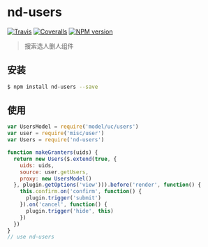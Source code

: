 # nd-users

[![Travis](https://img.shields.io/travis/ndfront/nd-users.svg?style=flat-square)](https://github.com/ndfront/nd-users)
[![Coveralls](https://img.shields.io/coveralls/ndfront/nd-users.svg?style=flat-square)](https://github.com/ndfront/nd-users)
[![NPM version](https://img.shields.io/npm/v/nd-users.svg?style=flat-square)](https://npmjs.org/package/nd-users)

> 搜索选人删人组件

## 安装

```bash
$ npm install nd-users --save
```

## 使用

```js
var UsersModel = require('model/uc/users')
var user = require('misc/user')
var Users = require('nd-users')

function makeGranters(uids) {
  return new Users($.extend(true, {
    uids: uids,
    source: user.getUsers,
    proxy: new UsersModel()
  }, plugin.getOptions('view'))).before('render', function() {
    this.confirm.on('confirm', function() {
      plugin.trigger('submit')
    }).on('cancel', function() {
      plugin.trigger('hide', this)
    })
  })
}
// use nd-users
```
